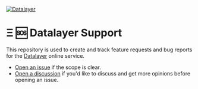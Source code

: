 [![Datalayer](https://assets.datalayer.design/datalayer-25.svg)](https://datalayer.io)

# Ξ 🆘 Datalayer Support

This repository is used to create and track feature requests and bug reports for the [Datalayer](https://datalayer.io) online service.

- [Open an issue](https://github.com/datalayer/support/issues/new/choose) if the scope is clear.
- [Open a discussion](https://github.com/datalayer/support/discussions/new) if you'd like to discuss and get more opinions before opening an issue.

